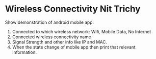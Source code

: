 # Wireless Connectivity Nit Trichy

Show demonstration of android mobile app:

1. Connected to which wireless network: Wifi, Mobile Data, No Internet
2. Connected wireless connectivity name
3. Signal Strength and other info like IP and MAC.
4. When the state change of mobile app then print that relevant information.
